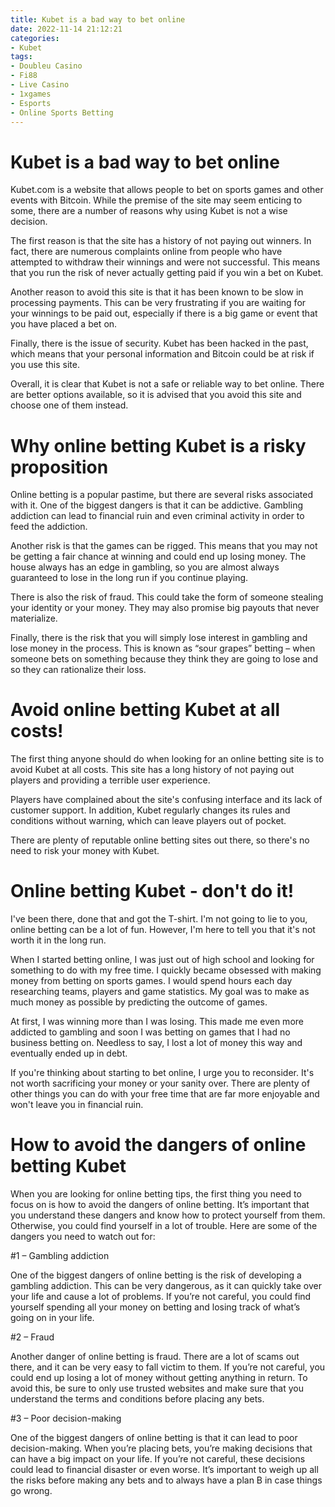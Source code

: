 ```yaml
---
title: Kubet is a bad way to bet online
date: 2022-11-14 21:12:21
categories:
- Kubet
tags:
- Doubleu Casino
- Fi88
- Live Casino
- 1xgames
- Esports
- Online Sports Betting
---
```



#  Kubet is a bad way to bet online

Kubet.com is a website that allows people to bet on sports games and other events with Bitcoin. While the premise of the site may seem enticing to some, there are a number of reasons why using Kubet is not a wise decision.

The first reason is that the site has a history of not paying out winners. In fact, there are numerous complaints online from people who have attempted to withdraw their winnings and were not successful. This means that you run the risk of never actually getting paid if you win a bet on Kubet.

Another reason to avoid this site is that it has been known to be slow in processing payments. This can be very frustrating if you are waiting for your winnings to be paid out, especially if there is a big game or event that you have placed a bet on.

Finally, there is the issue of security. Kubet has been hacked in the past, which means that your personal information and Bitcoin could be at risk if you use this site.

Overall, it is clear that Kubet is not a safe or reliable way to bet online. There are better options available, so it is advised that you avoid this site and choose one of them instead.

#  Why online betting Kubet is a risky proposition

Online betting is a popular pastime, but there are several risks associated with it. One of the biggest dangers is that it can be addictive. Gambling addiction can lead to financial ruin and even criminal activity in order to feed the addiction.

Another risk is that the games can be rigged. This means that you may not be getting a fair chance at winning and could end up losing money. The house always has an edge in gambling, so you are almost always guaranteed to lose in the long run if you continue playing.

There is also the risk of fraud. This could take the form of someone stealing your identity or your money. They may also promise big payouts that never materialize.

Finally, there is the risk that you will simply lose interest in gambling and lose money in the process. This is known as “sour grapes” betting – when someone bets on something because they think they are going to lose and so they can rationalize their loss.

#  Avoid online betting Kubet at all costs!

The first thing anyone should do when looking for an online betting site is to avoid Kubet at all costs. This site has a long history of not paying out players and providing a terrible user experience.

Players have complained about the site's confusing interface and its lack of customer support. In addition, Kubet regularly changes its rules and conditions without warning, which can leave players out of pocket.

There are plenty of reputable online betting sites out there, so there's no need to risk your money with Kubet.

#  Online betting Kubet - don't do it!

I've been there, done that and got the T-shirt. I'm not going to lie to you, online betting can be a lot of fun. However, I'm here to tell you that it's not worth it in the long run.

When I started betting online, I was just out of high school and looking for something to do with my free time. I quickly became obsessed with making money from betting on sports games. I would spend hours each day researching teams, players and game statistics. My goal was to make as much money as possible by predicting the outcome of games.

At first, I was winning more than I was losing. This made me even more addicted to gambling and soon I was betting on games that I had no business betting on. Needless to say, I lost a lot of money this way and eventually ended up in debt.

If you're thinking about starting to bet online, I urge you to reconsider. It's not worth sacrificing your money or your sanity over. There are plenty of other things you can do with your free time that are far more enjoyable and won't leave you in financial ruin.

#  How to avoid the dangers of online betting Kubet

When you are looking for online betting tips, the first thing you need to focus on is how to avoid the dangers of online betting. It’s important that you understand these dangers and know how to protect yourself from them. Otherwise, you could find yourself in a lot of trouble. Here are some of the dangers you need to watch out for:

#1 – Gambling addiction

One of the biggest dangers of online betting is the risk of developing a gambling addiction. This can be very dangerous, as it can quickly take over your life and cause a lot of problems. If you’re not careful, you could find yourself spending all your money on betting and losing track of what’s going on in your life.

#2 – Fraud

Another danger of online betting is fraud. There are a lot of scams out there, and it can be very easy to fall victim to them. If you’re not careful, you could end up losing a lot of money without getting anything in return. To avoid this, be sure to only use trusted websites and make sure that you understand the terms and conditions before placing any bets.

#3 – Poor decision-making

One of the biggest dangers of online betting is that it can lead to poor decision-making. When you’re placing bets, you’re making decisions that can have a big impact on your life. If you’re not careful, these decisions could lead to financial disaster or even worse. It’s important to weigh up all the risks before making any bets and to always have a plan B in case things go wrong.